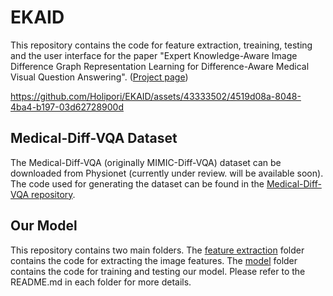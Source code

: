# EKAID
This repository contains the code for feature extraction, treaining, testing and the user interface for the paper "Expert Knowledge-Aware Image Difference Graph Representation Learning for Difference-Aware Medical Visual Question Answering". ([Project page](https://holipori.github.io/KDD2023-MIMIC-Diff-VQA/))


https://github.com/Holipori/EKAID/assets/43333502/4519d08a-8048-4ba4-b197-03d62728900d



## Medical-Diff-VQA Dataset 
The Medical-Diff-VQA (originally MIMIC-Diff-VQA) dataset can be downloaded from Physionet (currently under review. will be available soon). The code used for generating the dataset can be found in the [Medical-Diff-VQA repository](https://github.com/Holipori/MIMIC-Diff-VQA).

## Our Model
This repository contains two main folders. The [feature extraction](./feature%20extraction) folder contains the code for extracting the image features. The [model](./model) folder contains the code for training and testing our model. Please refer to the README.md in each folder for more details.

